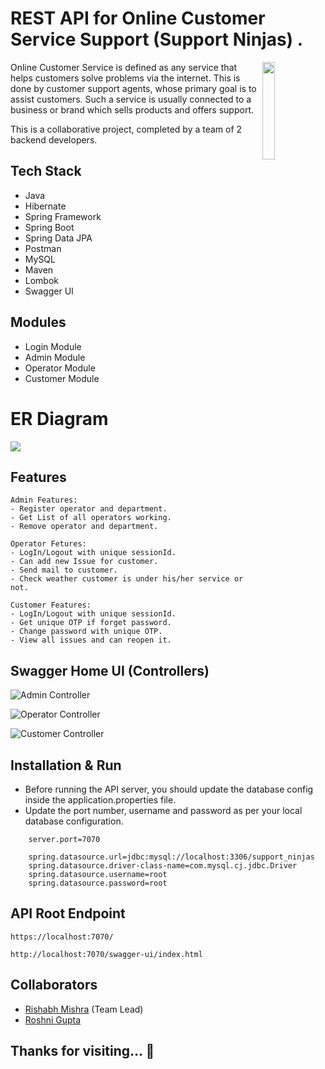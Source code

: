 # REST API for Online Customer Service Support (Support Ninjas) .

<img
  align="right"
        width="20%"
        src="https://github.com/rishabh2298/vacuous-quartz-2667/blob/main/SupportNinjas.png"
        alt=""
      />
Online Customer Service is defined as any service that helps customers solve problems via the internet. This is done by customer support agents, whose primary goal is to assist customers. Such a service is usually connected to a business or brand which sells products and offers support.

This is a collaborative project, completed by a team of 2 backend developers.

## Tech Stack

- Java
- Hibernate
- Spring Framework
- Spring Boot
- Spring Data JPA
- Postman
- MySQL
- Maven
- Lombok
- Swagger UI

## Modules
- Login Module
- Admin Module
- Operator Module
- Customer Module

# ER Diagram

<img src="https://user-images.githubusercontent.com/104244053/221412046-dcf761cd-e3cf-4ed8-a80e-946f31d54bb6.png" >

## Features
```
Admin Features:
- Register operator and department.
- Get List of all operators working.
- Remove operator and department.
```
```
Operator Fetures:
- LogIn/Logout with unique sessionId.
- Can add new Issue for customer.
- Send mail to customer.
- Check weather customer is under his/her service or not.
```
```
Customer Features:
- LogIn/Logout with unique sessionId.
- Get unique OTP if forget password.
- Change password with unique OTP.
- View all issues and can reopen it.
```
## Swagger Home UI (Controllers)

![Admin Controller](https://user-images.githubusercontent.com/105991025/222085769-0b9d3292-df67-4783-acb1-31a29c12cdf3.PNG)

![Operator Controller](https://user-images.githubusercontent.com/105991025/222085962-c6a882e9-a0d3-4dbd-baa3-c0f997786cc1.PNG)

![Customer Controller](https://user-images.githubusercontent.com/105991025/222086155-4fdd2353-4b66-4a5b-b785-97a4a46bd047.PNG)


## Installation & Run

- Before running the API server, you should update the database config inside the application.properties file.
- Update the port number, username and password as per your local database configuration.

```
    server.port=7070

    spring.datasource.url=jdbc:mysql://localhost:3306/support_ninjas
    spring.datasource.driver-class-name=com.mysql.cj.jdbc.Driver
    spring.datasource.username=root
    spring.datasource.password=root
```

## API Root Endpoint

```
https://localhost:7070/
```

```
http://localhost:7070/swagger-ui/index.html
```

## Collaborators

- [Rishabh Mishra](https://github.com/rishabh2298) (Team Lead)
- [Roshni Gupta](https://github.com/guptaroshni)

<h2> Thanks for visiting... 🙂 </h2>
